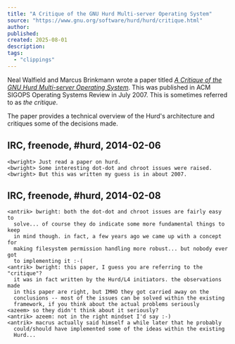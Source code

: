 ```yaml
---
title: "A Critique of the GNU Hurd Multi-server Operating System"
source: "https://www.gnu.org/software/hurd/hurd/critique.html"
author:
published:
created: 2025-08-01
description:
tags:
  - "clippings"
---
```

Neal Walfield and Marcus Brinkmann wrote a paper titled [*A Critique of the GNU Hurd Multi-server Operating System*](http://walfield.org/papers/200707-walfield-critique-of-the-GNU-Hurd.pdf). This was published in ACM SIGOPS Operating Systems Review in July 2007. This is sometimes referred to as *the critique*.

The paper provides a technical overview of the Hurd's architecture and critiques some of the decisions made.

## IRC, freenode, #hurd, 2014-02-06

```
<bwright> Just read a paper on hurd.
<bwright> Some interesting dot-dot and chroot issues were raised.
<bwright> But this was written my guess is in about 2007.
```

## IRC, freenode, #hurd, 2014-02-08

```
<antrik> bwright: both the dot-dot and chroot issues are fairly easy to
  solve... of course they do indicate some more fundamental things to keep
  in mind though. in fact, a few years ago we came up with a concept for
  making filesystem permission handling more robust... but nobody ever got
  to implementing it :-(
<antrik> bwright: this paper, I guess you are referring to the "critique"?
  it was in fact written by the Hurd/L4 initiators. the observations made
  in this paper are right, but IMHO they got carried away on the
  conclusions -- most of the issues can be solved within the existing
  framework, if you think about the actual problems seriously
<azeem> so they didn't think about it seriously?
<antrik> azeem: not in the right mindset I'd say :-)
<antrik> macrus actually said himself a while later that he probably
  could/should have implemented some of the ideas within the existing
  Hurd...
```
